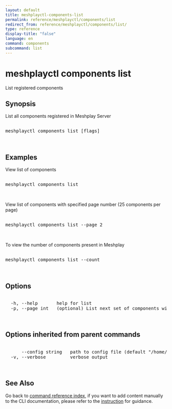 ```yaml
---
layout: default
title: meshplayctl-components-list
permalink: reference/meshplayctl/components/list
redirect_from: reference/meshplayctl/components/list/
type: reference
display-title: "false"
language: en
command: components
subcommand: list
---
```


# meshplayctl components list

List registered components

## Synopsis

List all components registered in Meshplay Server
<pre class='codeblock-pre'>
<div class='codeblock'>
meshplayctl components list [flags]

</div>
</pre> 

## Examples

View list of components
<pre class='codeblock-pre'>
<div class='codeblock'>
meshplayctl components list

</div>
</pre> 

View list of components with specified page number (25 components per page)
<pre class='codeblock-pre'>
<div class='codeblock'>
meshplayctl components list --page 2

</div>
</pre> 

To view the number of components present in Meshplay
<pre class='codeblock-pre'>
<div class='codeblock'>
meshplayctl components list --count

</div>
</pre> 

## Options

<pre class='codeblock-pre'>
<div class='codeblock'>
  -h, --help       help for list
  -p, --page int   (optional) List next set of components with --page (default = 1) (default 1)

</div>
</pre>

## Options inherited from parent commands

<pre class='codeblock-pre'>
<div class='codeblock'>
      --config string   path to config file (default "/home/runner/.meshplay/config.yaml")
  -v, --verbose         verbose output

</div>
</pre>

## See Also

Go back to [command reference index](/reference/meshplayctl/), if you want to add content manually to the CLI documentation, please refer to the [instruction](/project/contributing/contributing-cli#preserving-manually-added-documentation) for guidance.
